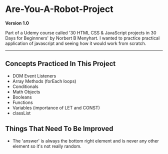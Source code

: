 # Are-You-A-Robot-Project

**Version 1.0**


Part of a Udemy course called '30 HTML CSS & JavaScript projects in 30 Days for Beginnners' by Norbert B Menyhart. I wanted to practice practical application of javascript
and seeing how it would work from scratch.

---
## Concepts Practiced In This Project
- DOM Event Listeners
- Array Methods (forEach loops)
- Conditionals
- Math Objects
- Booleans
- Functions
- Variables (importance of LET and CONST)
- classList

## Things That Need To Be Improved

- The 'answer' is always the bottom right element and is never any other element so it's not really random.